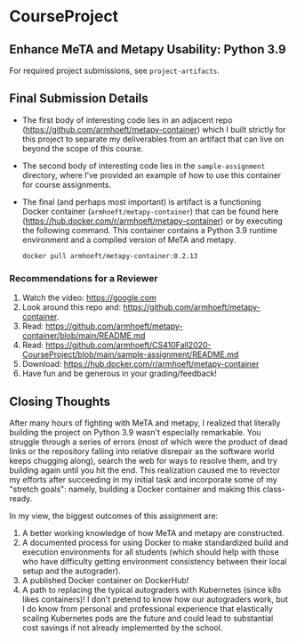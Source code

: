 # CourseProject

## Enhance MeTA and Metapy Usability: Python 3.9

For required project submissions, see `project-artifacts`.

## Final Submission Details

* The first body of interesting code lies in an adjacent repo (<https://github.com/armhoeft/metapy-container>) which I built strictly for this project to separate my deliverables from an artifact that can live on beyond the scope of this course.

* The second body of interesting code lies in the `sample-assignment` directory, where I've provided an example of how to use this container for course assignments.

* The final (and perhaps most important) is artifact is a functioning Docker container (`armhoeft/metapy-container`) that can be found here (<https://hub.docker.com/r/armhoeft/metapy-container>) or by executing the following command. This container contains a Python 3.9 runtime environment and a compiled version of MeTA and metapy.

    ```{bash}
    docker pull armhoeft/metapy-container:0.2.13
    ```

### Recommendations for a Reviewer

1. Watch the video: <https://google.com>
2. Look around this repo and: <https://github.com/armhoeft/metapy-container>.
3. Read: <https://github.com/armhoeft/metapy-container/blob/main/README.md>
4. Read: <https://github.com/armhoeft/CS410Fall2020-CourseProject/blob/main/sample-assignment/README.md>
5. Download: <https://hub.docker.com/r/armhoeft/metapy-container>
6. Have fun and be generous in your grading/feedback!

## Closing Thoughts

After many hours of fighting with MeTA and metapy, I realized that literally building the project on Python 3.9 wasn't especially remarkable. You struggle through a series of errors (most of which were the product of dead links or the repository falling into relative disrepair as the software world keeps chugging along), search the web for ways to resolve them, and try building again until you hit the end. This realization caused me to revector my efforts after succeeding in my initial task and incorporate some of my "stretch goals": namely, building a Docker container and making this class-ready.

In my view, the biggest outcomes of this assignment are:

1. A better working knowledge of how MeTA and metapy are constructed.
1. A documented process for using Docker to make standardized build and execution environments for all students (which should help with those who have difficulty getting environment consistency between their local setup and the autograder).
1. A published Docker container on DockerHub!
1. A path to replacing the typical autograders with Kubernetes (since k8s likes containers)! I don't pretend to know how our autograders work, but I do know from personal and professional experience that elastically scaling Kubernetes pods are the future and could lead to substantial cost savings if not already implemented by the school.
